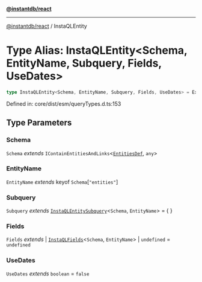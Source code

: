 [**@instantdb/react**](../README.md)

***

[@instantdb/react](../packages.md) / InstaQLEntity

# Type Alias: InstaQLEntity\<Schema, EntityName, Subquery, Fields, UseDates\>

```ts
type InstaQLEntity<Schema, EntityName, Subquery, Fields, UseDates> = Expand<object & Extract<Fields[number], string> extends undefined ? ResolveEntityAttrs<Schema["entities"][EntityName], UseDates> : DistributePick<ResolveEntityAttrs<Schema["entities"][EntityName], UseDates>, Exclude<Fields[number], "id">> & InstaQLEntitySubqueryResult<Schema, EntityName, Subquery, UseDates>>;
```

Defined in: core/dist/esm/queryTypes.d.ts:153

## Type Parameters

### Schema

`Schema` *extends* `IContainEntitiesAndLinks`\<[`EntitiesDef`](EntitiesDef.md), `any`\>

### EntityName

`EntityName` *extends* keyof `Schema`\[`"entities"`\]

### Subquery

`Subquery` *extends* [`InstaQLEntitySubquery`](InstaQLEntitySubquery.md)\<`Schema`, `EntityName`\> = \{
\}

### Fields

`Fields` *extends* 
  \| [`InstaQLFields`](InstaQLFields.md)\<`Schema`, `EntityName`\>
  \| `undefined` = `undefined`

### UseDates

`UseDates` *extends* `boolean` = `false`
